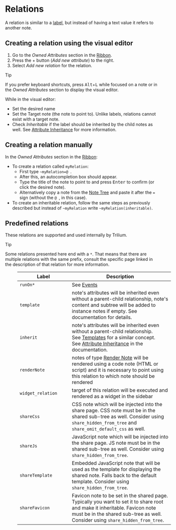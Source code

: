# Relations
A relation is similar to a [label](Labels.md), but instead of having a text value it refers to another note.

## Creating a relation using the visual editor

1.  Go to the _Owned Attributes_ section in the <a class="reference-link" href="../../Basic%20Concepts%20and%20Features/UI%20Elements/Ribbon.md">Ribbon</a>.
2.  Press the + button (_Add new attribute_) to the right.
3.  Select _Add new relation_ for the relation.

> [!TIP]
> If you prefer keyboard shortcuts, press <kbd>Alt</kbd>+<kbd>L</kbd> while focused on a note or in the _Owned Attributes_ section to display the visual editor.

While in the visual editor:

*   Set the desired name
*   Set the Target note (the note to point to). Unlike labels, relations cannot exist with a target note.
*   Check _Inheritable_ if the label should be inherited by the child notes as well. See <a class="reference-link" href="Attribute%20Inheritance.md">Attribute Inheritance</a> for more information.

## Creating a relation manually

In the _Owned Attributes_ section in the <a class="reference-link" href="../../Basic%20Concepts%20and%20Features/UI%20Elements/Ribbon.md">Ribbon</a>:

*   To create a relation called `myRelation`:
    *   First type `~myRelation=@` .
    *   After this, an autocompletion box should appear.
    *   Type the title of the note to point to and press <kbd>Enter</kbd> to confirm (or click the desired note).
    *   Alternatively copy a note from the <a class="reference-link" href="../../Basic%20Concepts%20and%20Features/UI%20Elements/Note%20Tree.md">Note Tree</a> and paste it after the `=` sign (without the `@` , in this case).
*   To create an inheritable relation, follow the same steps as previously described but instead of `~myRelation` write `~myRelation(inheritable)`.

## Predefined relations

These relations are supported and used internally by Trilium.

> [!TIP]
> Some relations presented here end with a `*`. That means that there are multiple relations with the same prefix, consult the specific page linked in the description of that relation for more information.

<figure class="table" style="width:100%;"><table class="ck-table-resized"><colgroup><col style="width:33.95%;"><col style="width:66.05%;"></colgroup><thead><tr><th>Label</th><th>Description</th></tr></thead><tbody><tr><td><code>runOn*</code></td><td>See&nbsp;<a class="reference-link" href="../../Scripting/Events.md">Events</a></td></tr><tr><td><code>template</code></td><td>note's attributes will be inherited even without a parent-child relationship, note's content and subtree will be added to instance notes if empty. See documentation for details.</td></tr><tr><td><code>inherit</code></td><td>note's attributes will be inherited even without a parent-child relationship. See&nbsp;<a class="reference-link" href="../Templates.md">Templates</a>&nbsp;for a similar concept. See&nbsp;<a class="reference-link" href="Attribute%20Inheritance.md">Attribute Inheritance</a>&nbsp;in the documentation.</td></tr><tr><td><code>renderNote</code></td><td>notes of type&nbsp;<a class="reference-link" href="../../Note%20Types/Render%20Note.md">Render Note</a>&nbsp;will be rendered using a code note (HTML or script) and it is necessary to point using this relation to which note should be rendered</td></tr><tr><td><code>widget_relation</code></td><td>target of this relation will be executed and rendered as a widget in the sidebar</td></tr><tr><td><code>shareCss</code></td><td>CSS note which will be injected into the share page. CSS note must be in the shared sub-tree as well. Consider using <code>share_hidden_from_tree</code> and <code>share_omit_default_css</code> as well.</td></tr><tr><td><code>shareJs</code></td><td>JavaScript note which will be injected into the share page. JS note must be in the shared sub-tree as well. Consider using <code>share_hidden_from_tree</code>.</td></tr><tr><td><code>shareTemplate</code></td><td>Embedded JavaScript note that will be used as the template for displaying the shared note. Falls back to the default template. Consider using <code>share_hidden_from_tree</code>.</td></tr><tr><td><code>shareFavicon</code></td><td>Favicon note to be set in the shared page. Typically you want to set it to share root and make it inheritable. Favicon note must be in the shared sub-tree as well. Consider using <code>share_hidden_from_tree</code>.</td></tr></tbody></table></figure>